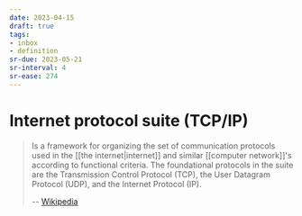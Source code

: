 ```yaml
---
date: 2023-04-15
draft: true
tags:
- inbox
- definition
sr-due: 2023-05-21
sr-interval: 4
sr-ease: 274
---
```


# Internet protocol suite (TCP/IP)

> Is a framework for organizing the set of communication protocols used in the
> [[the internet|internet]] and similar [[computer network]]'s
> according to functional criteria. The foundational protocols in the suite are
> the Transmission Control Protocol (TCP), the User Datagram Protocol (UDP), and
> the Internet Protocol (IP).
>
> -- [Wikipedia](https://en.wikipedia.org/wiki/Internet_protocol_suite)